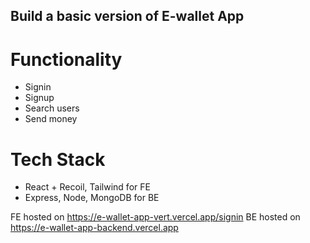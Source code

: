 
## Build a basic version of E-wallet App

# Functionality
- Signin
- Signup
- Search users
- Send money

# Tech Stack
- React + Recoil, Tailwind for FE
- Express, Node, MongoDB for BE


FE hosted on https://e-wallet-app-vert.vercel.app/signin
BE hosted on https://e-wallet-app-backend.vercel.app